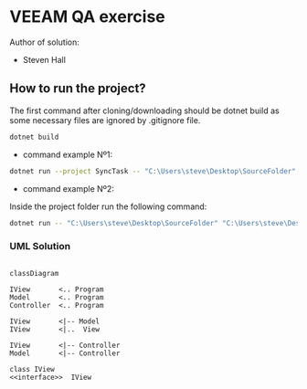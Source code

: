 # VEEAM QA exercise

Author of solution:

- Steven Hall

## How to run the project?

The first command after cloning/downloading should be dotnet build as some necessary files are ignored by .gitignore file.

```sh
dotnet build
```

- command example Nº1:

```sh
dotnet run --project SyncTask -- "C:\Users\steve\Desktop\SourceFolder" "C:\Users\steve\Desktop\CloneFolder" 3 "C:\Users\steve\Desktop\LogOutput\log.txt"
```

- command example Nº2:

Inside the project folder run the following command:

```sh
dotnet run -- "C:\Users\steve\Desktop\SourceFolder" "C:\Users\steve\Desktop\CloneFolder" 3 "C:\Users\steve\Desktop\LogOutput\log.txt"
```

### UML Solution

```mermaid

classDiagram

IView       <.. Program
Model       <.. Program
Controller  <.. Program

IView       <|-- Model 
IView       <|..  View

IView       <|-- Controller
Model       <|-- Controller

class IView
<<interface>>  IView

```
